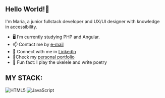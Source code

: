 ## Hello World!👋

I'm María, a junior fullstack developer and UX/UI designer with knowledge in accessibility.
- 🖥️ I’m currently studying PHP and Angular.
- 📫 Contact me by [e-mail](soymarialoherr@gmail.com)
- 📄 Connect with me in [LinkedIn](https://www.linkedin.com/in/maria-lopez-herraiz)
- 📍Check my [personal portfolio](soymarialoherr.com)
- 🙊 Fun fact: I play the ukelele and write poetry

## MY STACK:

![HTML5](https://img.shields.io/badge/html5-%23E34F26.svg?style=for-the-badge&logo=html5&logoColor=white)
![JavaScript](https://img.shields.io/badge/javascript-%23323330.svg?style=for-the-badge&logo=javascript&logoColor=%23F7DF1E)
